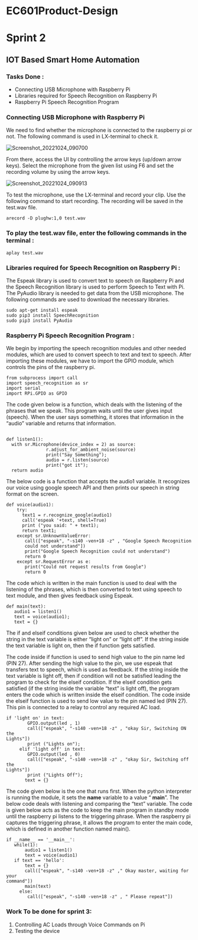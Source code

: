 # EC601Product-Design

# Sprint 2
## IOT Based Smart Home Automation

### Tasks Done :
- Connecting USB Microphone with Raspberry Pi
- Libraries required for Speech Recognition on Raspberry Pi
- Raspberry Pi Speech Recognition Program

### Connecting USB Microphone with Raspberry Pi
We need to find whether the microphone is connected to the raspberry pi or not.
The following command is used in LX-terminal to check it.  
  
  




![Screenshot_20221024_090700](https://user-images.githubusercontent.com/113220582/199040297-32d5e705-2b5a-42bd-97a9-b7ee3112c0ea.png)



From there, access the UI by controlling the arrow keys (up/down arrow keys).
Select the microphone from the given list using F6 and set the recording volume
by using the arrow keys.  
  
  
  



![Screenshot_20221024_090913](https://user-images.githubusercontent.com/113220582/199040424-3887921f-f56a-4096-b641-3fa99497492a.png)



To test the microphone, use the LX-terminal and record your clip. Use the
following command to start recording. The recording will be saved in the test.wav
file.

```
arecord -D plughw:1,0 test.wav
```

### To play the test.wav file, enter the following commands in the terminal :

```
aplay test.wav

```

### Libraries required for Speech Recognition on Raspberry Pi :
The Espeak library is used to convert text to speech on Raspberry Pi and the
Speech Recognition library is used to perform Speech to Text with Pi. The
PyAudio library is needed to get data from the USB microphone. The following
commands are used to download the necessary libraries.

```
sudo apt-get install espeak
sudo pip3 install SpeechRecognition
sudo pip3 install PyAudio

```

### Raspberry Pi Speech Recognition Program :
We begin by importing the speech recognition modules and other needed
modules, which are used to convert speech to text and text to speech. After
importing these modules, we have to import the GPIO module, which controls the
pins of the raspberry pi.

```
from subprocess import call
import speech_recognition as sr
import serial
import RPi.GPIO as GPIO
```

The code given below is a function, which deals with the listening of the phrases
that we speak. This program waits until the user gives input (speech). When the
user says something, it stores that information in the “audio” variable and returns
that information.
```

def listen1():
  with sr.Microphone(device_index = 2) as source:
               r.adjust_for_ambient_noise(source)
               print("Say Something");
               audio = r.listen(source)
               print("got it");
  return audio
```


The below code is a function that accepts the audio1 variable. It recognizes our
voice using google speech API and then prints our speech in string format on
the screen.

```
def voice(audio1):
    try:
      text1 = r.recognize_google(audio1)
      call('espeak '+text, shell=True)
      print ("you said: " + text1);
      return text1;
    except sr.UnknownValueError:
       call(["espeak", "-s140 -ven+18 -z" , "Google Speech Recognition
       could not understand"])
       print("Google Speech Recognition could not understand")
       return 0
    except sr.RequestError as e:
       print("Could not request results from Google")
       return 0
```

The code which is written in the main function is used to deal with the listening of
the phrases, which is then converted to text using speech to text module, and
then gives feedback using Espeak.

```
def main(text):
   audio1 = listen1()
   text = voice(audio1);
   text = {}
```

The if and elseif conditions given below are used to check whether the string in
the text variable is either “light on” or “light off”. If the string inside the text
variable is light on, then the if function gets satisfied.

The code inside if function is used to send high value to the pin name led (PIN
27). After sending the high value to the pin, we use espeak that transfers text to
speech, which is used as feedback. If the string inside the text variable is light off,
then if condition will not be satisfied leading the program to check for the elseif
condition. If the elseif condition gets satisfied (if the string inside the variable
“text” is light off), the program enters the code which is written inside the elseif
condition. The code inside the elseif function is used to send low value to the pin
named led (PIN 27). This pin is connected to a relay to control any required AC
load.

```
if 'light on' in text:
        GPIO.output(led , 1)
        call(["espeak", "-s140 -ven+18 -z" , "okay Sir, Switching ON the
Lights"])
        print ("Lights on");
     elif 'light off' in text:
        GPIO.output(led , 0)
        call(["espeak", "-s140 -ven+18 -z" , "okay Sir, Switching off the
Lights"])
        print ("Lights Off");
       text = {}
```

The code given below is the one that runs first. When the python interpreter is
running the module, it sets the __name__ variable to a value “ __main__”. The
below code deals with listening and comparing the “text” variable. The code is
given below acts as the code to keep the main program in standby mode until the
raspberry pi listens to the triggering phrase. When the raspberry pi captures the
triggering phrase, it allows the program to enter the main code, which is defined
in another function named main().

```
if __name__ == '__main__':
   while(1):
       audio1 = listen1()
       text = voice(audio1)
   if text == 'hello':
       text = {}
       call(["espeak", "-s140 -ven+18 -z" ," Okay master, waiting for your
command"])
       main(text)
     else:
        call(["espeak", "-s140 -ven+18 -z" , " Please repeat"])
```

### Work To be done for sprint 3:
1. Controlling AC Loads through Voice Commands on Pi
2. Testing the device
